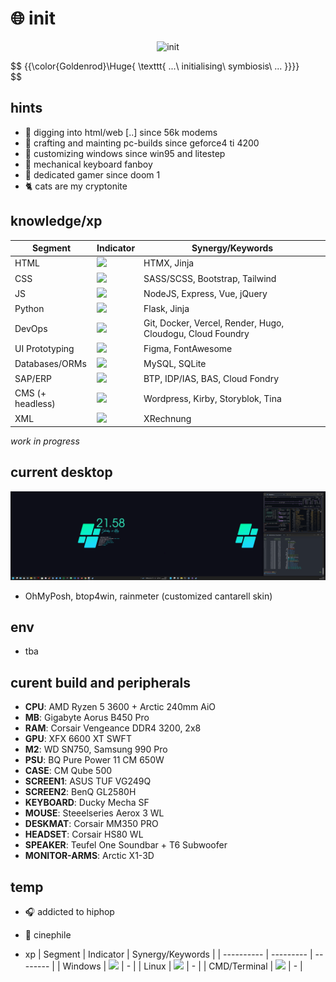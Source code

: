 # :globe_with_meridians: init

<p align="center">
 <img src='mando-grogu-init.gif' alt='init' style='width:100vW'/>
</p>

$$
{{\color{Goldenrod}\Huge{ \texttt{ ...\ initialising\ symbiosis\ ... \}}}}\
$$

## hints
- :monkey: digging into html/web [..] since 56k modems
- :hammer: crafting and mainting pc-builds since geforce4 ti 4200
- :art: customizing windows since win95 and litestep 
- :honey_pot: mechanical keyboard fanboy
- 💾 dedicated gamer since doom 1
- :cat2: cats are my cryptonite

## knowledge/xp
| Segment    | Indicator | Synergy/Keywords |
| ---------- | --------- | -------- |
| HTML  | ![](https://geps.dev/progress/80?dangerColor=B4C424&warningColor=097969&successColor=00A36C)    | HTMX, Jinja |
| CSS | ![](https://geps.dev/progress/70?dangerColor=B4C424&warningColor=097969&successColor=00A36C)     | SASS/SCSS, Bootstrap, Tailwind |
| JS    | ![](https://geps.dev/progress/60?dangerColor=B4C424&warningColor=097969&successColor=00A36C)    | NodeJS, Express, Vue, jQuery |
| Python    | ![](https://geps.dev/progress/30?dangerColor=B4C424&warningColor=097969&successColor=00A36C)    | Flask, Jinja |
| DevOps    | ![](https://geps.dev/progress/50?dangerColor=B4C424&warningColor=097969&successColor=00A36C)    | Git, Docker, Vercel, Render, Hugo, Cloudogu, Cloud Foundry |
| UI Prototyping    | ![](https://geps.dev/progress/70?dangerColor=B4C424&warningColor=097969&successColor=00A36C)    | Figma, FontAwesome |
| Databases/ORMs    | ![](https://geps.dev/progress/40?dangerColor=B4C424&warningColor=097969&successColor=00A36C)    | MySQL, SQLite  |
| SAP/ERP    | ![](https://geps.dev/progress/60?dangerColor=B4C424&warningColor=097969&successColor=00A36C)    | BTP, IDP/IAS, BAS, Cloud Fondry |
| CMS (+ headless)   | ![](https://geps.dev/progress/70?dangerColor=B4C424?dangerColor=097969&warningColor=097969&successColor=00A36C)    | Wordpress, Kirby, Storyblok, Tina |
| XML    | ![](https://geps.dev/progress/50?dangerColor=B4C424?dangerColor=097969&warningColor=097969&successColor=00A36C)    | XRechnung |

*work in progress*

## current desktop
![dekstop:lates](desktop-040524.png "desktop-040524")

- OhMyPosh, btop4win, rainmeter (customized cantarell skin)

## env
- tba

## curent build and peripherals
- **CPU**: AMD Ryzen 5 3600 + Arctic 240mm AiO
- **MB**: Gigabyte Aorus B450 Pro
- **RAM**: Corsair Vengeance DDR4 3200, 2x8
- **GPU**: XFX 6600 XT SWFT
- **M2**: WD SN750, Samsung 990 Pro
- **PSU**: BQ Pure Power 11 CM 650W
- **CASE**: CM Qube 500
- **SCREEN1**: ASUS TUF VG249Q
- **SCREEN2**: BenQ GL2580H
- **KEYBOARD**: Ducky Mecha SF
- **MOUSE**: Steeelseries Aerox 3 WL
- **DESKMAT**: Corsair MM350 PRO
- **HEADSET**: Corsair HS80 WL
- **SPEAKER**: Teufel One Soundbar + T6 Subwoofer
- **MONITOR-ARMS**: Arctic X1-3D

## temp
- :headphones: addicted to hiphop
- :vhs: cinephile

- xp
| Segment    | Indicator | Synergy/Keywords |
| ---------- | --------- | -------- |
| Windows    | ![](https://geps.dev/progress/80?dangerColor=B4C424?dangerColor=097969&warningColor=097969&successColor=00A36C)    | - |
| Linux    | ![](https://geps.dev/progress/20?dangerColor=B4C424&warningColor=097969&successColor=00A36C)    | - |
| CMD/Terminal   | ![](https://geps.dev/progress/40?dangerColor=B4C424?dangerColor=097969&warningColor=097969&successColor=00A36C)    | - |
